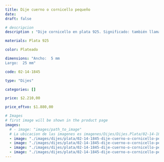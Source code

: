 ```yaml
---
title: Dije cuerno o cornicello pequeño
date: 
draft: false

# descripcion
description : "Dije cornicello en plata 925. Significado: también llamado corno portafortuna, 'cornetto portafortuna' (cuerno / cuernito portador de fortuna), es un amuleto usado para proteger contra el mal de ojo."

materials: Plata 925

color: Plateado

dimensions: "Ancho:  5 mm 
Largo:  25 mm"

code: 02-14-1845

type: "Dijes"

categories: []

price: $2.210,00

price_eftvo: $1.880,00

# Images
# first image will be shown in the product page
images:
  # - image: "images/path_to_image"
  # La ubicacion de las imagenes es imagenes/Dijes/Dijes.Plata/02-14-1845-dije-cuerno-o-cornicello-pequenio
  - image: "./images/dijes/plata/02-14-1845-dije-cuerno-o-cornicello-pequenio_a.jpg"
  - image: "./images/dijes/plata/02-14-1845-dije-cuerno-o-cornicello-pequenio_b.jpg"
  - image: "./images/dijes/plata/02-14-1845-dije-cuerno-o-cornicello-pequenio_c.jpg"
  - image: "./images/dijes/plata/02-14-1845-dije-cuerno-o-cornicello-pequenio_d.jpg"
---
```

